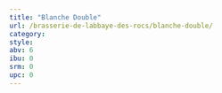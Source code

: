 ```yaml
---
title: "Blanche Double"
url: /brasserie-de-labbaye-des-rocs/blanche-double/
category: 
style: 
abv: 6
ibu: 0
srm: 0
upc: 0
---
```


